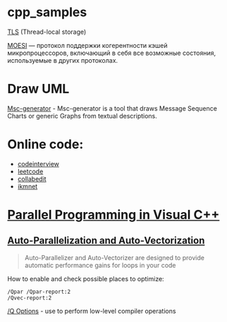 # cpp_samples

[TLS](https://ru.wikipedia.org/wiki/TLS) (Thread-local storage)

[MOESI](https://ru.wikipedia.org/wiki/MOESI) — протокол поддержки когерентности кэшей микропроцессоров, включающий в себя все возможные состояния, используемые в других протоколах.

# Draw UML

[Msc-generator](https://sites.google.com/site/mscgen2393/) - Msc-generator is a tool that draws Message Sequence Charts or generic Graphs from textual descriptions.


# Online code:

- [codeinterview](https://codeinterview.io/)
- [leetcode](https://leetcode.com/)
- [collabedit](http://collabedit.com/)
- [ikmnet](https://www.ikmnet.com/)


# [Parallel Programming in Visual C++](https://docs.microsoft.com/en-us/cpp/parallel/parallel-programming-in-visual-cpp?view=msvc-160)

## [Auto-Parallelization and Auto-Vectorization](https://docs.microsoft.com/en-us/cpp/parallel/auto-parallelization-and-auto-vectorization?view=msvc-160)

> Auto-Parallelizer and Auto-Vectorizer are designed to provide automatic performance gains for loops in your code

How to enable and check possible places to optimize:

```
/Qpar /Qpar-report:2
/Qvec-report:2
```

[/Q Options](https://docs.microsoft.com/en-us/cpp/build/reference/q-options-low-level-operations?view=msvc-160) - use to perform low-level compiler operations
